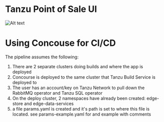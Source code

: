 # Tanzu Point of Sale UI

![Alt text](edge-pos-app-arch.jpg?raw=true "POS app architecture")

# Using Concouse for CI/CD

The pipeline assumes the following:
1. There are 2 separate clusters doing builds and where the app is deployed
2. Concourse is deployed to the same cluster that Tanzu Build Service is deployed to
3. The user has an account/key on Tanzu Network to pull down the RabbitMQ operator and Tanzu SQL operator
4. On the deploy cluster, 2 namespaces have already been created: edge-store and edge-data-services
5. a file params.yaml is created and it's path is set to where this file is located.  see params-example.yaml for and example with comments

